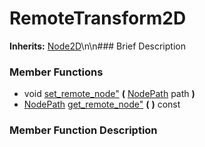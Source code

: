 #  RemoteTransform2D  
**Inherits:** [Node2D](class_node2d)\\n\\n###  Brief Description  

###  Member Functions 
  * void [set_remote_node"](#set_remote_node) **(** [NodePath](class_nodepath) path  **)**
  * [NodePath](class_nodepath) [get_remote_node"](#get_remote_node) **(** **)** const
###  Member Function Description  
